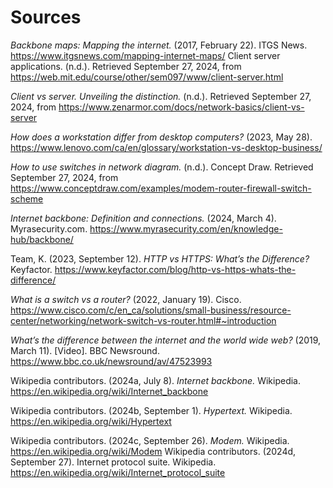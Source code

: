 # Sources
_Backbone maps: Mapping the internet._ (2017, February 22). ITGS News. https://www.itgsnews.com/mapping-internet-maps/ Client server applications. (n.d.). Retrieved September 27, 2024, from https://web.mit.edu/course/other/sem097/www/client-server.html 

_Client vs server. Unveiling the distinction._ (n.d.). Retrieved September 27, 2024, from https://www.zenarmor.com/docs/network-basics/client-vs-server 

_How does a workstation differ from desktop computers?_ (2023, May 28). https://www.lenovo.com/ca/en/glossary/workstation-vs-desktop-business/ 

_How to use switches in network diagram._ (n.d.). Concept Draw. Retrieved September 27, 2024, from https://www.conceptdraw.com/examples/modem-router-firewall-switch-scheme

_Internet backbone: Definition and connections._ (2024, March 4). Myrasecurity.com. https://www.myrasecurity.com/en/knowledge-hub/backbone/ 

Team, K. (2023, September 12). _HTTP vs HTTPS: What’s the Difference?_ Keyfactor. https://www.keyfactor.com/blog/http-vs-https-whats-the-difference/ 

_What is a switch vs a router?_ (2022, January 19). Cisco. https://www.cisco.com/c/en_ca/solutions/small-business/resource-center/networking/network-switch-vs-router.html#~introduction 

_What’s the difference between the internet and the world wide web?_ (2019, March 11). [Video]. BBC Newsround. https://www.bbc.co.uk/newsround/av/47523993 

Wikipedia contributors. (2024a, July 8). _Internet backbone._ Wikipedia. https://en.wikipedia.org/wiki/Internet_backbone 

Wikipedia contributors. (2024b, September 1). _Hypertext._ Wikipedia. https://en.wikipedia.org/wiki/Hypertext 

Wikipedia contributors. (2024c, September 26). _Modem._ Wikipedia. https://en.wikipedia.org/wiki/Modem Wikipedia contributors. (2024d, September 27). Internet protocol suite. Wikipedia. https://en.wikipedia.org/wiki/Internet_protocol_suite
